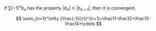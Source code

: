 
If $\sum(-1)^nb_n$ has the property $|b_n|\geq|b_{n+1}|$, then it is convergent.

$$
\sum_{n=1}^\infty (\frac{-1}{n})^{n+1}=\frac11-\frac12+\frac13-\frac14+\cdots
$$